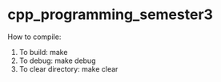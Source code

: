 # cpp_programming_semester3

How to compile:

1. To build: make
2. To debug: make debug
3. To clear directory: make clear
